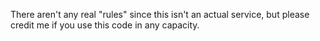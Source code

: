 There aren't any real "rules" since this isn't an actual service, but please credit me if you use this code in any capacity.